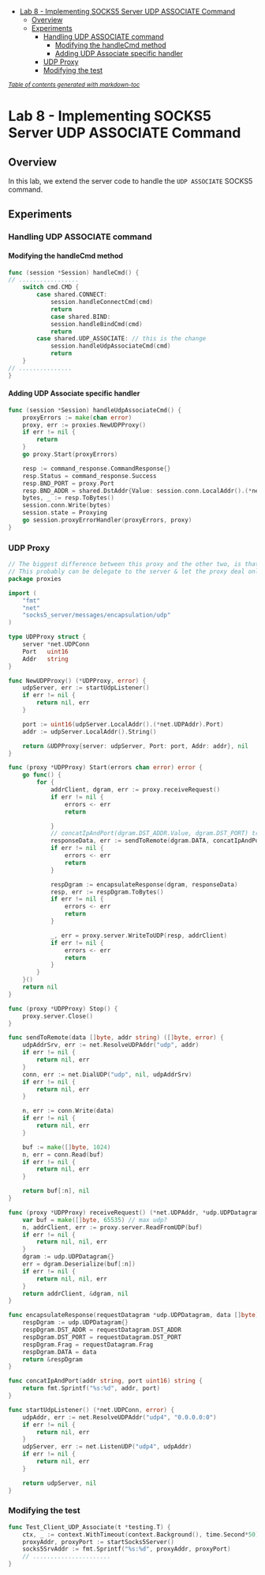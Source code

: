 - [Lab 8 - Implementing SOCKS5 Server UDP ASSOCIATE Command](#lab-8---implementing-socks5-server-udp-associate-command)
    * [Overview](#overview)
    * [Experiments](#experiments)
        + [Handling UDP ASSOCIATE command](#handling-udp-associate-command)
            - [Modifying the handleCmd method](#modifying-the-handlecmd-method)
            - [Adding UDP Associate specific handler](#adding-udp-associate-specific-handler)
        + [UDP Proxy](#udp-proxy)
        + [Modifying the test](#modifying-the-test)

<small><i><a href='http://ecotrust-canada.github.io/markdown-toc/'>Table of contents generated with markdown-toc</a></i></small>

# Lab 8 - Implementing SOCKS5 Server UDP ASSOCIATE Command
## Overview
In this lab, we extend the server code to handle the `UDP ASSOCIATE` SOCKS5 command.
## Experiments
### Handling UDP ASSOCIATE command
#### Modifying the handleCmd method
```go
func (session *Session) handleCmd() {
// .................
    switch cmd.CMD {
        case shared.CONNECT:
            session.handleConnectCmd(cmd)
            return
            case shared.BIND:
            session.handleBindCmd(cmd)
            return
        case shared.UDP_ASSOCIATE: // this is the change
            session.handleUdpAssociateCmd(cmd)
            return
    }
// ...............
}
```
#### Adding UDP Associate specific handler
```go
func (session *Session) handleUdpAssociateCmd() {
	proxyErrors := make(chan error)
	proxy, err := proxies.NewUDPProxy()
	if err != nil {
		return
	}
	go proxy.Start(proxyErrors)

	resp := command_response.CommandResponse{}
	resp.Status = command_response.Success
	resp.BND_PORT = proxy.Port
	resp.BND_ADDR = shared.DstAddr{Value: session.conn.LocalAddr().(*net.TCPAddr).IP.String(), Type: shared.ATYP_IPV4}
	bytes, _ := resp.ToBytes()
	session.conn.Write(bytes)
	session.state = Proxying
	go session.proxyErrorHandler(proxyErrors, proxy)
}
```
### UDP Proxy
```go
// The biggest difference between this proxy and the other two, is that this one must handle the packet encapsulation.
// This probably can be delegate to the server & let the proxy deal only with data but it makes the code looks more complicated that it is.
package proxies

import (
	"fmt"
	"net"
	"socks5_server/messages/encapsulation/udp"
)

type UDPProxy struct {
	server *net.UDPConn
	Port   uint16
	Addr   string
}

func NewUDPProxy() (*UDPProxy, error) {
	udpServer, err := startUdpListener()
	if err != nil {
		return nil, err
	}

	port := uint16(udpServer.LocalAddr().(*net.UDPAddr).Port)
	addr := udpServer.LocalAddr().String()

	return &UDPProxy{server: udpServer, Port: port, Addr: addr}, nil
}

func (proxy *UDPProxy) Start(errors chan error) error {
	go func() {
		for {
			addrClient, dgram, err := proxy.receiveRequest()
			if err != nil {
				errors <- err
				return

			}
			// concatIpAndPort(dgram.DST_ADDR.Value, dgram.DST_PORT) translate the information from the client in a way the go std can understand. Nothing fancy here
			responseData, err := sendToRemote(dgram.DATA, concatIpAndPort(dgram.DST_ADDR.Value, dgram.DST_PORT))
			if err != nil {
				errors <- err
				return
			}

			respDgram := encapsulateResponse(dgram, responseData)
			resp, err := respDgram.ToBytes()
			if err != nil {
				errors <- err
				return
			}

			_, err = proxy.server.WriteToUDP(resp, addrClient)
			if err != nil {
				errors <- err
				return
			}
		}
	}()
	return nil
}

func (proxy *UDPProxy) Stop() {
	proxy.server.Close()
}

func sendToRemote(data []byte, addr string) ([]byte, error) {
	udpAddrSrv, err := net.ResolveUDPAddr("udp", addr)
	if err != nil {
		return nil, err
	}
	conn, err := net.DialUDP("udp", nil, udpAddrSrv)
	if err != nil {
		return nil, err
	}

	n, err := conn.Write(data)
	if err != nil {
		return nil, err
	}

	buf := make([]byte, 1024)
	n, err = conn.Read(buf)
	if err != nil {
		return nil, err
	}

	return buf[:n], nil
}

func (proxy *UDPProxy) receiveRequest() (*net.UDPAddr, *udp.UDPDatagram, error) {
	var buf = make([]byte, 65535) // max udp?
	n, addrClient, err := proxy.server.ReadFromUDP(buf)
	if err != nil {
		return nil, nil, err
	}
	dgram := udp.UDPDatagram{}
	err = dgram.Deserialize(buf[:n])
	if err != nil {
		return nil, nil, err
	}
	return addrClient, &dgram, nil
}

func encapsulateResponse(requestDatagram *udp.UDPDatagram, data []byte) *udp.UDPDatagram {
	respDgram := udp.UDPDatagram{}
	respDgram.DST_ADDR = requestDatagram.DST_ADDR
	respDgram.DST_PORT = requestDatagram.DST_PORT
	respDgram.Frag = requestDatagram.Frag
	respDgram.DATA = data
	return &respDgram
}

func concatIpAndPort(addr string, port uint16) string {
	return fmt.Sprintf("%s:%d", addr, port)
}

func startUdpListener() (*net.UDPConn, error) {
	udpAddr, err := net.ResolveUDPAddr("udp4", "0.0.0.0:0")
	if err != nil {
		return nil, err
	}
	udpServer, err := net.ListenUDP("udp4", udpAddr)
	if err != nil {
		return nil, err
	}

	return udpServer, nil
}

```
### Modifying the test
```go
func Test_Client_UDP_Associate(t *testing.T) {
	ctx, _ := context.WithTimeout(context.Background(), time.Second*50)
	proxyAddr, proxyPort := startSocks5Server()
	socks5SrvAddr := fmt.Sprintf("%s:%d", proxyAddr, proxyPort)
    // ......................
}
```